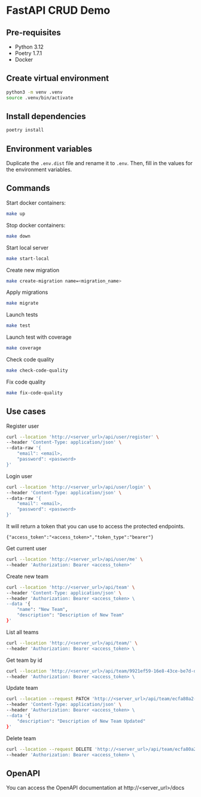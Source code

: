 # FastAPI CRUD Demo

## Pre-requisites

- Python 3.12
- Poetry 1.7.1
- Docker

## Create virtual environment

```bash
python3 -m venv .venv
source .venv/bin/activate
```

## Install dependencies

```bash
poetry install
```

## Environment variables

Duplicate the `.env.dist` file and rename it to `.env`. Then, fill in the values for the environment variables.

## Commands

Start docker containers:
```bash
make up
```

Stop docker containers:
```bash
make down
```

Start local server
```bash
make start-local
```

Create new migration
```bash
make create-migration name=<migration_name>
```

Apply migrations
```bash
make migrate
```

Launch tests
```bash
make test
```

Launch test with coverage
```bash
make coverage
```

Check code quality
```bash
make check-code-quality
```

Fix code quality
```bash
make fix-code-quality
```

## Use cases

Register user

```bash
curl --location 'http://<server_url>/api/user/register' \
--header 'Content-Type: application/json' \
--data-raw '{
    "email": <email>,
    "password": <password>
}'
```

Login user

```bash
curl --location 'http://<server_url>/api/user/login' \
--header 'Content-Type: application/json' \
--data-raw '{
    "email": <email>,
    "password": <password>
}'
```

It will return a token that you can use to access the protected endpoints.
```
{"access_token":"<access_token>","token_type":"bearer"}
```

Get current user

```bash
curl --location 'http://<server_url>/api/user/me' \
--header 'Authorization: Bearer <access_token>'
```

Create new team

```bash
curl --location 'http://<server_url>/api/team' \
--header 'Content-Type: application/json' \
--header 'Authorization: Bearer <access_token> \
--data '{
    "name": "New Team",
    "description": "Description of New Team"
}'
```

List all teams

```bash
curl --location 'http://<server_url>/api/team/' \
--header 'Authorization: Bearer <access_token> \
```

Get team by id

```bash
curl --location 'http://<server_url>/api/team/9921ef59-16e8-43ce-be7d-d9d9a1ebe8fc' \
--header 'Authorization: Bearer <access_token> \
```

Update team

```bash
curl --location --request PATCH 'http://<server_url>/api/team/ecfa80a2-fa56-4503-a812-985d8a0069f9' \
--header 'Content-Type: application/json' \
--header 'Authorization: Bearer <access_token> \
--data '{
    "description": "Description of New Team Updated"
}'
```

Delete team

```bash
curl --location --request DELETE 'http://<server_url>/api/team/ecfa80a2-fa56-4503-a812-985d8a0069f9' \
--header 'Authorization: Bearer <access_token> \
```

## OpenAPI

You can access the OpenAPI documentation at http://<server_url>/docs